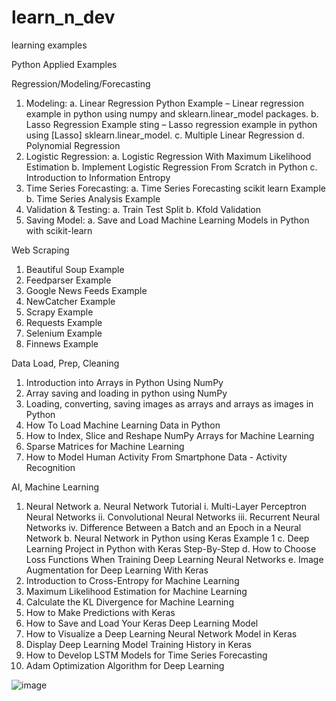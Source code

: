 # learn_n_dev
learning examples


Python Applied Examples 


Regression/Modeling/Forecasting

1.	Modeling:
a.	Linear Regression Python Example – Linear regression example in python using numpy and sklearn.linear_model packages.
b.	Lasso Regression Example sting – Lasso regression example in python using [Lasso] sklearn.linear_model. 
c.	Multiple Linear Regression
d.	Polynomial Regression
2.	Logistic Regression:
a.	Logistic Regression With Maximum Likelihood Estimation
b.	Implement Logistic Regression From Scratch in Python
c.	Introduction to Information Entropy
3.	Time Series Forecasting:
a.	Time Series Forecasting scikit learn Example
b.	Time Series Analysis Example
4.	Validation & Testing:
a.	Train Test Split
b.	Kfold Validation  
5.	Saving Model:
a.	Save and Load Machine Learning Models in Python with scikit-learn



Web Scraping
1.	Beautiful Soup Example
2.	Feedparser Example
3.	Google News Feeds Example
4.	NewCatcher Example
5.	Scrapy Example
6.	Requests Example
7.	Selenium Example
8.	Finnews Example

Data Load, Prep, Cleaning
1.	Introduction into Arrays in Python Using NumPy
2.	Array saving and loading in python using NumPy
3.	Loading, converting, saving images as arrays and arrays as images in Python
4.	How To Load Machine Learning Data in Python
5.	How to Index, Slice and Reshape NumPy Arrays for Machine Learning
6.	Sparse Matrices for Machine Learning
7.	How to Model Human Activity From Smartphone Data - Activity Recognition


AI, Machine Learning
1.	Neural Network
a.	Neural Network Tutorial
i.	Multi-Layer Perceptron Neural Networks
ii.	Convolutional Neural Networks
iii.	Recurrent Neural Networks
iv.	Difference Between a Batch and an Epoch in a Neural Network
b.	Neural Network in Python using Keras Example 1
c.	Deep Learning Project in Python with Keras Step-By-Step
d.	How to Choose Loss Functions When Training Deep Learning Neural Networks
e.	Image Augmentation for Deep Learning With Keras
2.	Introduction to Cross-Entropy for Machine Learning
3.	Maximum Likelihood Estimation for Machine Learning
4.	Calculate the KL Divergence for Machine Learning
5.	How to Make Predictions with Keras
6.	How to Save and Load Your Keras Deep Learning Model
7.	How to Visualize a Deep Learning Neural Network Model in Keras
8.	Display Deep Learning Model Training History in Keras
9.	How to Develop LSTM Models for Time Series Forecasting
10.	Adam Optimization Algorithm for Deep Learning





![image](https://user-images.githubusercontent.com/11841689/158967204-7923040b-637d-45e1-b37c-13fa184c6db1.png)
